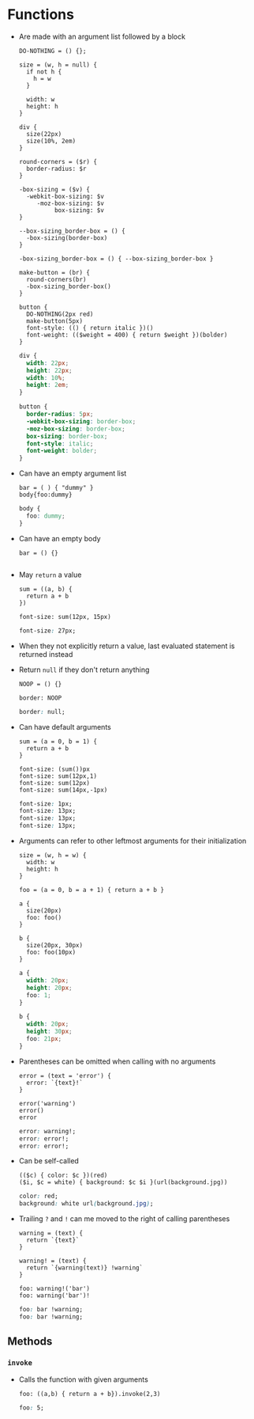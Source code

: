 Functions
=========

- Are made with an argument list followed by a block

  ~~~ lay
  DO-NOTHING = () {};

  size = (w, h = null) {
    if not h {
      h = w
    }

    width: w
    height: h
  }

  div {
    size(22px)
    size(10%, 2em)
  }

  round-corners = ($r) {
    border-radius: $r
  }

  -box-sizing = ($v) {
    -webkit-box-sizing: $v
       -moz-box-sizing: $v
            box-sizing: $v
  }

  --box-sizing_border-box = () {
    -box-sizing(border-box)
  }

  -box-sizing_border-box = () { --box-sizing_border-box }

  make-button = (br) {
    round-corners(br)
    -box-sizing_border-box()
  }

  button {
    DO-NOTHING(2px red)
    make-button(5px)
    font-style: (() { return italic })()
    font-weight: (($weight = 400) { return $weight })(bolder)
  }
  ~~~

  ~~~ css
  div {
    width: 22px;
    height: 22px;
    width: 10%;
    height: 2em;
  }

  button {
    border-radius: 5px;
    -webkit-box-sizing: border-box;
    -moz-box-sizing: border-box;
    box-sizing: border-box;
    font-style: italic;
    font-weight: bolder;
  }
  ~~~

- Can have an empty argument list

  ~~~ lay
  bar = ( ) { "dummy" }
  body{foo:dummy}
  ~~~

  ~~~ css
  body {
    foo: dummy;
  }
  ~~~

- Can have an empty body

  ~~~ lay
  bar = () {}
  ~~~

  ~~~ css
  ~~~

- May `return` a value

  ~~~ lay
  sum = ((a, b) {
    return a + b
  })

  font-size: sum(12px, 15px)
  ~~~

  ~~~ css
  font-size: 27px;
  ~~~

- When they not explicitly return a value, last evaluated statement is returned instead

- Return `null` if they don't return anything

  ~~~ lay
  NOOP = () {}

  border: NOOP
  ~~~

  ~~~ css
  border: null;
  ~~~

- Can have default arguments

  ~~~ lay
  sum = (a = 0, b = 1) {
    return a + b
  }

  font-size: (sum())px
  font-size: sum(12px,1)
  font-size: sum(12px)
  font-size: sum(14px,-1px)
  ~~~

  ~~~ css
  font-size: 1px;
  font-size: 13px;
  font-size: 13px;
  font-size: 13px;
  ~~~

- Arguments can refer to other leftmost arguments for their initialization

  ~~~ lay
  size = (w, h = w) {
    width: w
    height: h
  }

  foo = (a = 0, b = a + 1) { return a + b }

  a {
    size(20px)
    foo: foo()
  }

  b {
    size(20px, 30px)
    foo: foo(10px)
  }
  ~~~

  ~~~ css
  a {
    width: 20px;
    height: 20px;
    foo: 1;
  }

  b {
    width: 20px;
    height: 30px;
    foo: 21px;
  }
  ~~~

- Parentheses can be omitted when calling with no arguments

  ~~~ lay
  error = (text = 'error') {
    error: `{text}!`
  }

  error('warning')
  error()
  error
  ~~~

  ~~~ css
  error: warning!;
  error: error!;
  error: error!;
  ~~~

- Can be self-called

  ~~~ lay
  (($c) { color: $c })(red)
  ($i, $c = white) { background: $c $i }(url(background.jpg))
  ~~~

  ~~~ css
  color: red;
  background: white url(background.jpg);
  ~~~

- Trailing `?`  and `!` can me moved to the right of calling parentheses

  ~~~ lay
  warning = (text) {
    return `{text}`
  }

  warning! = (text) {
    return `{warning(text)} !warning`
  }

  foo: warning!('bar')
  foo: warning('bar')!
  ~~~

  ~~~ css
  foo: bar !warning;
  foo: bar !warning;
  ~~~

## Methods

### `invoke`

- Calls the function with given arguments

  ~~~ lay
  foo: ((a,b) { return a + b}).invoke(2,3)
  ~~~

  ~~~ css
  foo: 5;
  ~~~
